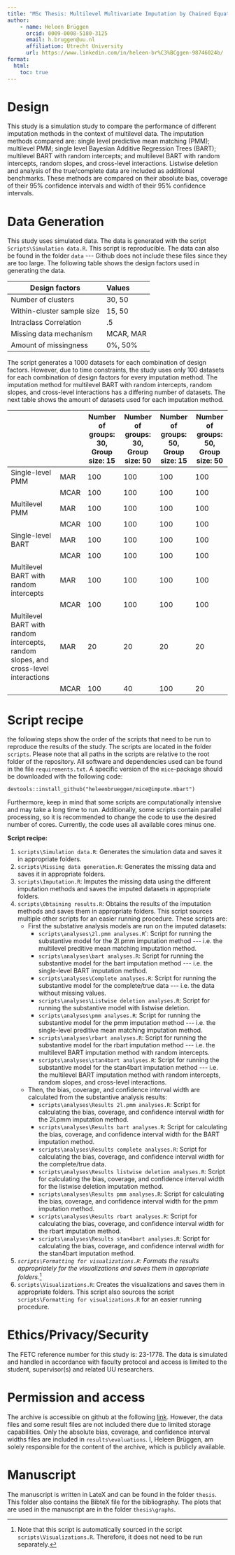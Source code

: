 ```yaml
---
title: "MSc Thesis: Multilevel Multivariate Imputation by Chained Equations through Bayesian Additive Regression Trees"
author: 
    - name: Heleen Brüggen
      orcid: 0009-0008-5180-3125
      email: h.bruggen@uu.nl
      affiliation: Utrecht University
      url: https://www.linkedin.com/in/heleen-br%C3%BCggen-98746024b/
format:
  html:
    toc: true
---
```

 
# Design
This study is a simulation study to compare the performance of different imputation methods in the context of multilevel data. The imputation methods compared are: single level predictive mean matching (PMM); multilevel PMM; single level Bayesian Additive Regression Trees (BART); multilevel BART with random intercepts; and multilevel BART with random intercepts, random slopes, and cross-level interactions. Listwise deletion and analysis of the true/complete data are included as additional benchmarks. These methods are compared on their absolute bias, coverage of their 95% confidence intervals and width of their 95% confidence intervals. 

# Data Generation
This study uses simulated data. The data is generated with the script `Scripts\Simulation data.R`. This script is reproducible. The data can also be found in the folder `data` --- Github does not include these files since they are too large. The following table shows the design factors used in generating the data. 

| Design factors             | Values    | 
|----------------------------|:----------|
| Number of clusters         | 30, 50    | 
| Within-cluster sample size | 15, 50    | 
| Intraclass Correlation     | .5        |
| Missing data mechanism     | MCAR, MAR |
| Amount of missingness      | 0%, 50%   |

The script generates a 1000 datasets for each combination of design factors. However, due to time constraints, the study uses only 100 datasets for each combination of design factors for every imputation method. The imputation method for multilevel BART with random intercepts, random slopes, and cross-level interactions has a differing number of datasets. The next table shows the amount of datasets used for each imputation method. 

|                                                                                     |      | Number of groups: 30, Group size: 15 | Number of groups: 30, Group size: 50 | Number of groups: 50, Group size: 15 | Number of groups: 50, Group size: 50 |
|-------------------------------------------------------------------------------------|------|--------------------------------------|--------------------------------------|--------------------------------------|--------------------------------------|
| Single-level PMM                                                                    | MAR  | 100                                  | 100                                  | 100                                  | 100                                  |
|                                                                                     | MCAR | 100                                  | 100                                  | 100                                  | 100                                  |
| Multilevel PMM                                                                      | MAR  | 100                                  | 100                                  | 100                                  | 100                                  |
|                                                                                     | MCAR | 100                                  | 100                                  | 100                                  | 100                                  |
| Single-level BART                                                                   | MAR  | 100                                  | 100                                  | 100                                  | 100                                  |
|                                                                                     | MCAR | 100                                  | 100                                  | 100                                  | 100                                  |
| Multilevel BART with random intercepts                                              | MAR  | 100                                  | 100                                  | 100                                  | 100                                  |
|                                                                                     | MCAR | 100                                  | 100                                  | 100                                  | 100                                  |
| Multilevel BART with random intercepts, random slopes, and cross-level interactions | MAR  | 20                                   | 20                                   | 20                                   | 20                                   |
|                                                                                     | MCAR | 100                                  | 40                                   | 100                                  | 20                                   |

# Script recipe
the following steps show the order of the scripts that need to be run to reproduce the results of the study. The scripts are located in the folder `scripts`. Please note that all paths in the scripts are relative to the root folder of the repository. All software and dependencies used can be found in the file `requirements.txt`. A specific version of the `mice`-package should be downloaded with the following code: 
```
devtools::install_github("heleenbrueggen/mice@impute.mbart")
``` 
Furthermore, keep in mind that some scripts are computationally intensive and may take a long time to run. Additionally, some scripts contain parallel processing, so it is recommended to change the code to use the desired number of cores. Currently, the code uses all available cores minus one.

**Script recipe:**

1. `scripts\Simulation data.R`: Generates the simulation data and saves it in appropriate folders.
2. `scripts\Missing data generation.R`: Generates the missing data and saves it in appropriate folders.
3. `scripts\Imputation.R`: Imputes the missing data using the different imputation methods and saves the imputed datasets in appropriate folders.
4. `scripts\Obtaining results.R`: Obtains the results of the imputation methods and saves them in appropriate folders. This script sources multiple other scripts for an easier running procedure. These scripts are:
    - First the substative analysis models are run on the imputed datasets:
        - `scripts\analyses\2l.pmm analyses.R`': Script for running the substantive model for the 2l.pmm imputation method --- i.e. the multilevel preditive mean matching imputation method.
        - `scripts\analyses\bart analyses.R`: Script for running the substantive model for the bart imputation method --- i.e. the single-level BART imputation method.
        - `scripts\analyses\Complete analyses.R`: Script for running the substantive model for the complete/true data --- i.e. the data without missing values.
        - `scripts\analyses\Listwise deletion analyses.R`: Script for running the substantive model with listwise deletion.
        - `scripts\analyses\pmm analyses.R`: Script for running the substantive model for the pmm imputation method --- i.e. the single-level preditive mean matching imputation method.
        - `scripts\analyses\rbart analyses.R`: Script for running the substantive model for the rbart imputation method --- i.e. the multilevel BART imputation method with random intercepts.
        - `scripts\analyses\stan4bart analyses.R`: Script for running the substantive model for the stan4bart imputation method --- i.e. the multilevel BART imputation method with random intercepts, random slopes, and cross-level interactions.
    - Then, the bias, coverage, and confidence interval width are calculated from the substantive analysis results:
        - `scripts\analyses\Results 2l.pmm analyses.R`: Script for calculating the bias, coverage, and confidence interval width for the 2l.pmm imputation method.
        - `scripts\analyses\Results bart analyses.R`: Script for calculating the bias, coverage, and confidence interval width for the BART imputation method.
        - `scripts\analyses\Results complete analyses.R`: Script for calculating the bias, coverage, and confidence interval width for the complete/true data.
        - `scripts\analyses\Results listwise deletion analyses.R`: Script for calculating the bias, coverage, and confidence interval width for the listwise deletion imputation method.
        - `scripts\analyses\Results pmm analyses.R`: Script for calculating the bias, coverage, and confidence interval width for the pmm imputation method.
        - `scripts\analyses\Results rbart analyses.R`: Script for calculating the bias, coverage, and confidence interval width for the rbart imputation method.
        - `scripts\analyses\Results stan4bart analyses.R`: Script for calculating the bias, coverage, and confidence interval width for the stan4bart imputation method.
5. *`scripts\Formatting for visualizations.R`: Formats the results appropriately for the visualizations and saves them in appropriate folders.*[^1]
6. `scripts\Visualizations.R`: Creates the visualizations and saves them in appropriate folders. This script also sources the script `scripts\Formatting for visualizations.R` for an easier running procedure.

[^1]: Note that this script is automatically sourced in the script `scripts\Visualizations.R`. Therefore, it does not need to be run separately.

# Ethics/Privacy/Security

The FETC reference number for this study is: 23-1778. The data is simulated and handled in accordance with faculty protocol and access is limited to the student, supervisor(s) and related UU researchers.

# Permission and access

The archive is accessible on github at the following [link](https://github.com/heleenbrueggen/masterthesis/). However, the data files and some result files are not included there due to limited storage capabilities. Only the absolute bias, coverage, and confidence interval widths files are included in `results\evaluations`. I, Heleen Brüggen, am solely responsible for the content of the archive, which is publicly available.

# Manuscript

The manuscript is written in LateX and can be found in the folder `thesis`. This folder also contains the BibteX file for the bibliography. The plots that are used in the manuscript are in the folder `thesis\graphs`.
